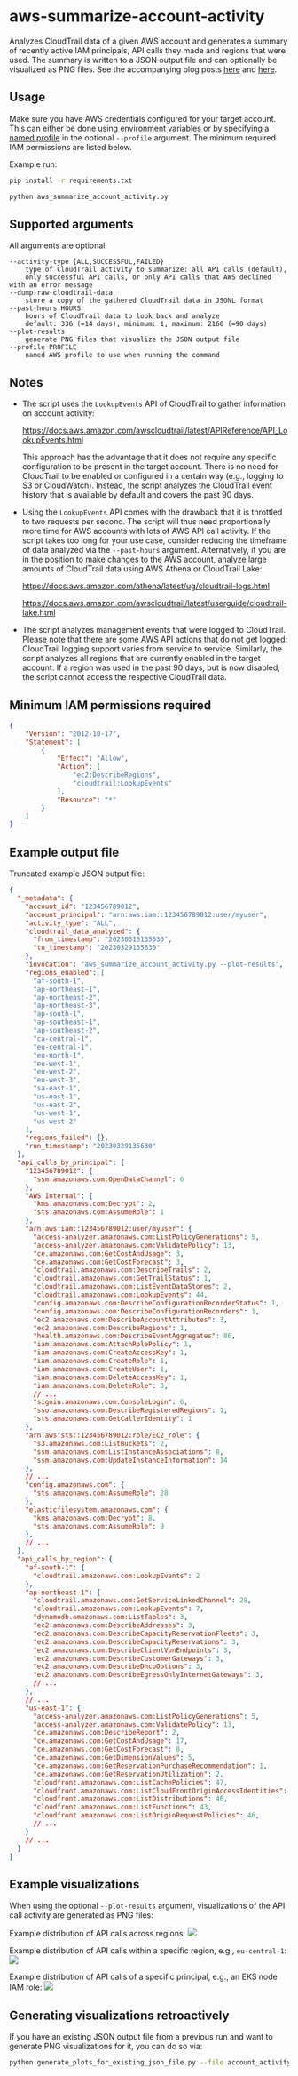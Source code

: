 # aws-summarize-account-activity

Analyzes CloudTrail data of a given AWS account and generates a summary of recently active IAM principals, API calls they made and regions that were used. The summary is written to a JSON output file and can optionally be visualized as PNG files. See the accompanying blog posts 
[here](https://medium.com/@michael.kirchner/how-to-get-an-overview-of-activities-going-on-within-an-aws-account-cb1608076819) and [here](https://medium.com/@michael.kirchner/visualizing-api-call-activity-in-your-aws-account-e5b37b520106). 


## Usage

Make sure you have AWS credentials configured for your target account. This can either be done using [environment 
variables](https://docs.aws.amazon.com/cli/latest/userguide/cli-configure-envvars.html) or by specifying a [named 
profile](https://docs.aws.amazon.com/cli/latest/userguide/cli-configure-files.html) in the optional `--profile` 
argument. The minimum required IAM permissions are listed below. 

Example run:

```bash
pip install -r requirements.txt

python aws_summarize_account_activity.py
```


## Supported arguments

All arguments are optional:

```
--activity-type {ALL,SUCCESSFUL,FAILED}
    type of CloudTrail activity to summarize: all API calls (default), 
    only successful API calls, or only API calls that AWS declined with an error message
--dump-raw-cloudtrail-data
    store a copy of the gathered CloudTrail data in JSONL format
--past-hours HOURS
    hours of CloudTrail data to look back and analyze
    default: 336 (=14 days), minimum: 1, maximum: 2160 (=90 days)
--plot-results
    generate PNG files that visualize the JSON output file
--profile PROFILE
    named AWS profile to use when running the command
```


## Notes

* The script uses the `LookupEvents` API of CloudTrail to gather information on account activity:

  https://docs.aws.amazon.com/awscloudtrail/latest/APIReference/API_LookupEvents.html

  This approach has the advantage that it does not require any specific configuration to be present in the target account. There is no need for CloudTrail to be enabled or configured in a certain way (e.g., logging to S3 or CloudWatch). Instead, the script analyzes the CloudTrail event history that is available by default and covers the past 90 days.
  
* Using the `LookupEvents` API comes with the drawback that it is throttled to two requests per second. The script will thus need proportionally more time for AWS accounts with lots of AWS API call activity. If the script takes too long for your use case, consider reducing the timeframe of data analyzed via the `--past-hours` argument. Alternatively, if you are in the position to make changes to the AWS account, analyze large amounts of CloudTrail data using AWS Athena or CloudTrail Lake:

  https://docs.aws.amazon.com/athena/latest/ug/cloudtrail-logs.html
  
  https://docs.aws.amazon.com/awscloudtrail/latest/userguide/cloudtrail-lake.html

* The script analyzes management events that were logged to CloudTrail. Please note that there are some AWS API actions that do not get logged: CloudTrail logging support varies from service to service. Similarly, the script analyzes all regions that are currently enabled in the target account. If a region was used in the past 90 days, but is now disabled, the script cannot access the respective CloudTrail data.


## Minimum IAM permissions required

```json
{
    "Version": "2012-10-17",
    "Statement": [
        {
            "Effect": "Allow",
            "Action": [
                "ec2:DescribeRegions",
                "cloudtrail:LookupEvents"
            ],
            "Resource": "*"
        }
    ]
}
```


## Example output file

Truncated example JSON output file:
```json
{
  "_metadata": {
    "account_id": "123456789012",
    "account_principal": "arn:aws:iam::123456789012:user/myuser",
    "activity_type": "ALL",
    "cloudtrail_data_analyzed": {
      "from_timestamp": "20230315135630",
      "to_timestamp": "20230329135630"
    },
    "invocation": "aws_summarize_account_activity.py --plot-results",
    "regions_enabled": [
      "af-south-1",
      "ap-northeast-1",
      "ap-northeast-2",
      "ap-northeast-3",
      "ap-south-1",
      "ap-southeast-1",
      "ap-southeast-2",
      "ca-central-1",
      "eu-central-1",
      "eu-north-1",
      "eu-west-1",
      "eu-west-2",
      "eu-west-3",
      "sa-east-1",
      "us-east-1",
      "us-east-2",
      "us-west-1",
      "us-west-2"
    ],
    "regions_failed": {},
    "run_timestamp": "20230329135630"
  },
  "api_calls_by_principal": {
    "123456789012": {
      "ssm.amazonaws.com:OpenDataChannel": 6
    },
    "AWS Internal": {
      "kms.amazonaws.com:Decrypt": 2,
      "sts.amazonaws.com:AssumeRole": 1
    },
    "arn:aws:iam::123456789012:user/myuser": {
      "access-analyzer.amazonaws.com:ListPolicyGenerations": 5,
      "access-analyzer.amazonaws.com:ValidatePolicy": 13,
      "ce.amazonaws.com:GetCostAndUsage": 3,
      "ce.amazonaws.com:GetCostForecast": 3,
      "cloudtrail.amazonaws.com:DescribeTrails": 2,
      "cloudtrail.amazonaws.com:GetTrailStatus": 1,
      "cloudtrail.amazonaws.com:ListEventDataStores": 2,
      "cloudtrail.amazonaws.com:LookupEvents": 44,
      "config.amazonaws.com:DescribeConfigurationRecorderStatus": 1,
      "config.amazonaws.com:DescribeConfigurationRecorders": 1,
      "ec2.amazonaws.com:DescribeAccountAttributes": 3,
      "ec2.amazonaws.com:DescribeRegions": 1,
      "health.amazonaws.com:DescribeEventAggregates": 86,
      "iam.amazonaws.com:AttachRolePolicy": 1,
      "iam.amazonaws.com:CreateAccessKey": 1,
      "iam.amazonaws.com:CreateRole": 1,
      "iam.amazonaws.com:CreateUser": 1,
      "iam.amazonaws.com:DeleteAccessKey": 1,
      "iam.amazonaws.com:DeleteRole": 3,
      // ...
      "signin.amazonaws.com:ConsoleLogin": 6,
      "sso.amazonaws.com:DescribeRegisteredRegions": 1,
      "sts.amazonaws.com:GetCallerIdentity": 1
    },
    "arn:aws:sts::123456789012:role/EC2_role": {
      "s3.amazonaws.com:ListBuckets": 2,
      "ssm.amazonaws.com:ListInstanceAssociations": 8,
      "ssm.amazonaws.com:UpdateInstanceInformation": 14
    },
    // ...
    "config.amazonaws.com": {
      "sts.amazonaws.com:AssumeRole": 28
    },
    "elasticfilesystem.amazonaws.com": {
      "kms.amazonaws.com:Decrypt": 8,
      "sts.amazonaws.com:AssumeRole": 9
    },
    // ...
  },
  "api_calls_by_region": {
    "af-south-1": {
      "cloudtrail.amazonaws.com:LookupEvents": 2
    },
    "ap-northeast-1": {
      "cloudtrail.amazonaws.com:GetServiceLinkedChannel": 28,
      "cloudtrail.amazonaws.com:LookupEvents": 7,
      "dynamodb.amazonaws.com:ListTables": 3,
      "ec2.amazonaws.com:DescribeAddresses": 3,
      "ec2.amazonaws.com:DescribeCapacityReservationFleets": 3,
      "ec2.amazonaws.com:DescribeCapacityReservations": 3,
      "ec2.amazonaws.com:DescribeClientVpnEndpoints": 3,
      "ec2.amazonaws.com:DescribeCustomerGateways": 3,
      "ec2.amazonaws.com:DescribeDhcpOptions": 3,
      "ec2.amazonaws.com:DescribeEgressOnlyInternetGateways": 3,
      // ...
    },
    // ...
    "us-east-1": {
      "access-analyzer.amazonaws.com:ListPolicyGenerations": 5,
      "access-analyzer.amazonaws.com:ValidatePolicy": 13,
      "ce.amazonaws.com:DescribeReport": 2,
      "ce.amazonaws.com:GetCostAndUsage": 17,
      "ce.amazonaws.com:GetCostForecast": 8,
      "ce.amazonaws.com:GetDimensionValues": 5,
      "ce.amazonaws.com:GetReservationPurchaseRecommendation": 1,
      "ce.amazonaws.com:GetReservationUtilization": 2,
      "cloudfront.amazonaws.com:ListCachePolicies": 47,
      "cloudfront.amazonaws.com:ListCloudFrontOriginAccessIdentities": 46,
      "cloudfront.amazonaws.com:ListDistributions": 46,
      "cloudfront.amazonaws.com:ListFunctions": 43,
      "cloudfront.amazonaws.com:ListOriginRequestPolicies": 46,
      // ...
    }
    // ...
  }
}
```


## Example visualizations

When using the optional `--plot-results` argument, visualizations of the API call activity are generated as PNG files: 

Example distribution of API calls across regions:
![](./example_plots/api_calls_per_region.png)

Example distribution of API calls within a specific region, e.g., `eu-central-1`:
![](./example_plots/region_activity.png)

Example distribution of API calls of a specific principal, e.g., an EKS node IAM role:
![](./example_plots/principal_activity.png)


## Generating visualizations retroactively
If you have an existing JSON output file from a previous run and want to generate PNG visualizations for it, you can do so via:

```bash
python generate_plots_for_existing_json_file.py --file account_activity_123456789012_20230329135630.json
```

